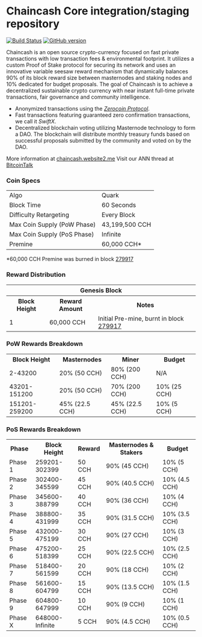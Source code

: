 Chaincash Core integration/staging repository
=====================================

[![Build Status](https://travis-ci.org/Chaincash-Project/Chaincash.svg?branch=master)](https://travis-ci.org/Chaincash-Project/Chaincash) [![GitHub version](https://badge.fury.io/gh/Chaincash-Project%2FChaincash.svg)](https://badge.fury.io/gh/Chaincash-Project%2FChaincash)

Chaincash is an open source crypto-currency focused on fast private transactions with low transaction fees & environmental footprint.  It utilizes a custom Proof of Stake protocol for securing its network and uses an innovative variable seesaw reward mechanism that dynamically balances 90% of its block reward size between masternodes and staking nodes and 10% dedicated for budget proposals. The goal of Chaincash is to achieve a decentralized sustainable crypto currency with near instant full-time private transactions, fair governance and community intelligence.
- Anonymized transactions using the [_Zerocoin Protocol_](http://www.chaincash.org/zcch).
- Fast transactions featuring guaranteed zero confirmation transactions, we call it _SwiftX_.
- Decentralized blockchain voting utilizing Masternode technology to form a DAO. The blockchain will distribute monthly treasury funds based on successful proposals submitted by the community and voted on by the DAO.

More information at [chaincash.website2.me](http://www.chaincash.website2.me) Visit our ANN thread at [BitcoinTalk](https://bitcointalk.org/index.php?topic=5114463.msg49926259#msg49926259)

### Coin Specs
<table>
<tr><td>Algo</td><td>Quark</td></tr>
<tr><td>Block Time</td><td>60 Seconds</td></tr>
<tr><td>Difficulty Retargeting</td><td>Every Block</td></tr>
<tr><td>Max Coin Supply (PoW Phase)</td><td>43,199,500 CCH</td></tr>
<tr><td>Max Coin Supply (PoS Phase)</td><td>Infinite</td></tr>
<tr><td>Premine</td><td>60,000 CCH*</td></tr>
</table>

*60,000 CCH Premine was burned in block [279917](http://www.presstab.pw/phpexplorer/Chaincash/block.php?blockhash=206d9cfe859798a0b0898ab00d7300be94de0f5469bb446cecb41c3e173a57e0)

### Reward Distribution

<table>
<th colspan=4>Genesis Block</th>
<tr><th>Block Height</th><th>Reward Amount</th><th>Notes</th></tr>
<tr><td>1</td><td>60,000 CCH</td><td>Initial Pre-mine, burnt in block <a href="http://www.presstab.pw/phpexplorer/Chaincash/block.php?blockhash=206d9cfe859798a0b0898ab00d7300be94de0f5469bb446cecb41c3e173a57e0">279917</a></td></tr>
</table>

### PoW Rewards Breakdown

<table>
<th>Block Height</th><th>Masternodes</th><th>Miner</th><th>Budget</th>
<tr><td>2-43200</td><td>20% (50 CCH)</td><td>80% (200 CCH)</td><td>N/A</td></tr>
<tr><td>43201-151200</td><td>20% (50 CCH)</td><td>70% (200 CCH)</td><td>10% (25 CCH)</td></tr>
<tr><td>151201-259200</td><td>45% (22.5 CCH)</td><td>45% (22.5 CCH)</td><td>10% (5 CCH)</td></tr>
</table>

### PoS Rewards Breakdown

<table>
<th>Phase</th><th>Block Height</th><th>Reward</th><th>Masternodes & Stakers</th><th>Budget</th>
<tr><td>Phase 1</td><td>259201-302399</td><td>50 CCH</td><td>90% (45 CCH)</td><td>10% (5 CCH)</td></tr>
<tr><td>Phase 2</td><td>302400-345599</td><td>45 CCH</td><td>90% (40.5 CCH)</td><td>10% (4.5 CCH)</td></tr>
<tr><td>Phase 3</td><td>345600-388799</td><td>40 CCH</td><td>90% (36 CCH)</td><td>10% (4 CCH)</td></tr>
<tr><td>Phase 4</td><td>388800-431999</td><td>35 CCH</td><td>90% (31.5 CCH)</td><td>10% (3.5 CCH)</td></tr>
<tr><td>Phase 5</td><td>432000-475199</td><td>30 CCH</td><td>90% (27 CCH)</td><td>10% (3 CCH)</td></tr>
<tr><td>Phase 6</td><td>475200-518399</td><td>25 CCH</td><td>90% (22.5 CCH)</td><td>10% (2.5 CCH)</td></tr>
<tr><td>Phase 7</td><td>518400-561599</td><td>20 CCH</td><td>90% (18 CCH)</td><td>10% (2 CCH)</td></tr>
<tr><td>Phase 8</td><td>561600-604799</td><td>15 CCH</td><td>90% (13.5 CCH)</td><td>10% (1.5 CCH)</td></tr>
<tr><td>Phase 9</td><td>604800-647999</td><td>10 CCH</td><td>90% (9 CCH)</td><td>10% (1 CCH)</td></tr>
<tr><td>Phase X</td><td>648000-Infinite</td><td>5 CCH</td><td>90% (4.5 CCH)</td><td>10% (0.5 CCH)</td></tr>
</table>
